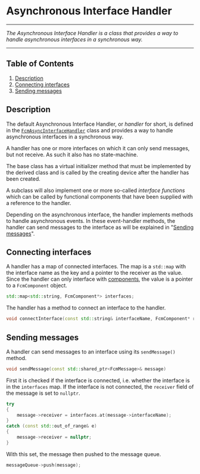 # Asynchronous Interface Handler
****
_The Asynchronous Interface Handler is a class that provides a way to handle asynchronous interfaces in a synchronous way._
****

## Table of Contents

1. [Description](#description)
2. [Connecting interfaces](#connecting-interfaces)
3. [Sending messages](#sending-messages)

## Description
The default Asynchronous Interface Handler, or _handler_ for short, is defined in the [`FcmAsyncInterfaceHandler`](../inc/FcmAsyncInterfaceHandler.h) class and provides a way to handle asynchronous interfaces in a synchronous way.

A handler has one or more interfaces on which it can only send messages, but not receive. As such it also has no state-machine.

The base class has a virtual initializer method that must be implemented by the derived class and is called by the creating device after the handler has been created.

A subclass will also implement one or more so-called _interface functions_ which can be called by functional components that have been supplied with a reference to the handler.

Depending on the asynchronous interface, the handler implements methods to handle asynchronous events. In these event-handler methods, the handler can send messages to the interface as will be explained in "[Sending messages](#sending-messages)".

## Connecting interfaces

A handler has a map of connected interfaces. The map is a `std::map` with the interface name as the key and a pointer to the receiver as the value. Since the handler can only interface with [components](Component.md), the value is a pointer to a `FcmComponent` object.

```cpp
std::map<std::string, FcmComponent*> interfaces;
```

The handler has a method to connect an interface to the handler.

```cpp
void connectInterface(const std::string& interfaceName, FcmComponent* receiver)
```

## Sending messages
A handler can send messages to an interface using its `sendMessage()` method.

```cpp
void sendMessage(const std::shared_ptr<FcmMessage>& message)
```

First it is checked if the interface is connected, i.e. whether the interface is in the `interfaces` map. If the interface is not connected, the ``receiver`` field of the message is set to `nullptr`.

```cpp
try
{
    message->receiver = interfaces.at(message->interfaceName);
}
catch (const std::out_of_range& e)
{
    message->receiver = nullptr;
}
```

With this set, the message then pushed to the message queue.

```cpp
messageQueue->push(message);
```
